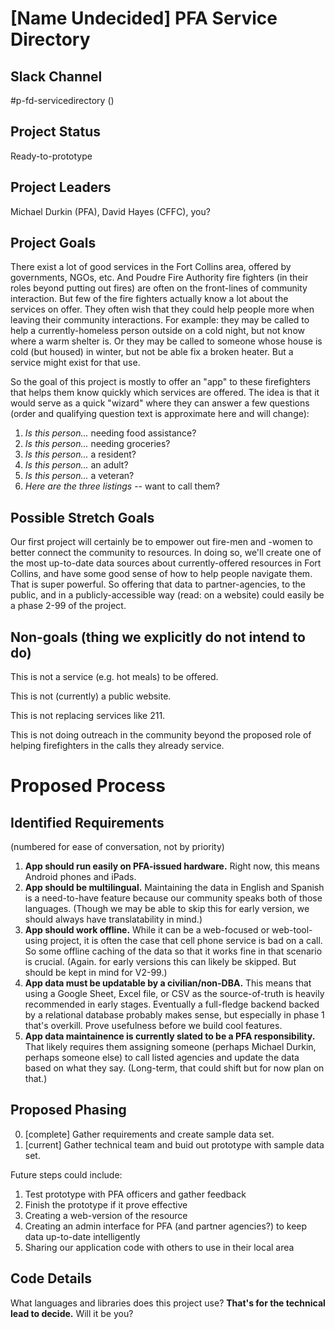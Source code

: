 # [Name Undecided] PFA Service Directory

## Slack Channel

#p-fd-servicedirectory ()

## Project Status

Ready-to-prototype

## Project Leaders

Michael Durkin (PFA), David Hayes (CFFC), you?

## Project Goals

There exist a lot of good services in the Fort Collins area, offered by governments, NGOs, etc. And Poudre Fire Authority fire fighters (in their roles beyond putting out fires) are often on the front-lines of community interaction. But few of the fire fighters actually know a lot about the services on offer. They often wish that they could help people more when leaving their community interactions. For example: they may be called to help a currently-homeless person outside on a cold night, but not know where a warm shelter is. Or they may be called to someone whose house is cold (but housed) in winter, but not be able fix a broken heater. But a service might exist for that use. 

So the goal of this project is mostly to offer an "app" to these firefighters that helps them know quickly which services are offered. The idea is that it would serve as a quick "wizard" where they can answer a few questions (order and qualifying question text is approximate here and will change): 

1. *Is this person...* needing food assistance?
1. *Is this person...* needing groceries?
1. *Is this person...* a resident? 
2. *Is this person...* an adult?
3. *Is this person...* a veteran? 
9. *Here are the three listings* -- want to call them?

## Possible Stretch Goals

Our first project will certainly be to empower out fire-men and -women to better connect the community to resources. In doing so, we'll create one of the most up-to-date data sources about currently-offered resources in Fort Collins, and have some good sense of how to help people navigate them. That is super powerful. So offering that data to partner-agencies, to the public, and in a publicly-accessible way (read: on a website) could easily be a phase 2-99 of the project.

## Non-goals (thing we explicitly do not intend to do)

This is not a service (e.g. hot meals) to be offered. 

This is not (currently) a public website. 

This is not replacing services like 211. 

This is not doing outreach in the community beyond the proposed role of helping firefighters in the calls they already service.

# Proposed Process

## Identified Requirements

(numbered for ease of conversation, not by priority)

1. **App should run easily on PFA-issued hardware.** Right now, this means Android phones and iPads.
2. **App should be multilingual.** Maintaining the data in English and Spanish is a need-to-have feature because our community speaks both of those languages. (Though we may be able to skip this for early version, we should always have translatability in mind.)
3. **App should work offline.** While it can be a web-focused or web-tool-using project, it is often the case that cell phone service is bad on a call. So some offline caching of the data so that it works fine in that scenario is crucial. (Again. for early versions this can likely be skipped. But should be kept in mind for V2-99.)
4. **App data must be updatable by a civilian/non-DBA.** This means that using a Google Sheet, Excel file, or CSV as the source-of-truth is heavily recommended in early stages. Eventually a full-fledge backend backed by a relational database probably makes sense, but especially in phase 1 that's overkill. Prove usefulness before we build cool features.
5. **App data maintainence is currently slated to be a PFA responsibility.** That likely requires them assigning someone (perhaps Michael Durkin, perhaps someone else) to call listed agencies and update the data based on what they say. (Long-term, that could shift but for now plan on that.)

## Proposed Phasing

0. [complete] Gather requirements and create sample data set.
1. [current] Gather technical team and buid out prototype with sample data set.

Future steps could include:

1. Test prototype with PFA officers and gather feedback
2. Finish the prototype if it prove effective
3. Creating a web-version of the resource
4. Creating an admin interface for PFA (and partner agencies?) to keep data up-to-date intelligently
4. Sharing our application code with others to use in their local area

## Code Details

What languages and libraries does this project use? **That's for the technical lead to decide.** Will it be you?
